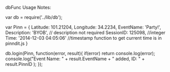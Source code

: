 dbFunc Usage Notes:

var db = require('../lib/db');

var Pinn = {
            Latitude: 101.21204,
            Longitude: 34.2234,
			EventName: 'Party!',
			Description: 'BYOB',  // description not required
			SessionID:  125098, //integer
			Time: '2014-12-03 04:05:06' //timestamp function to get current time is in pinndit.js
            }

db.login(Pinn, function(error, result){
    if(error) return console.log(error);
    console.log("Event Name: " + result.EventName + " added, ID: " + result.PinnID );
});